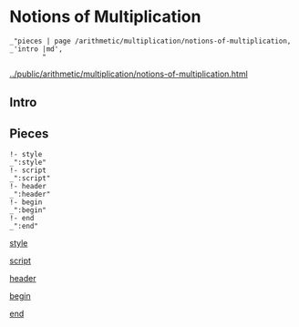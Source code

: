 # Notions of Multiplication

    _"pieces | page /arithmetic/multiplication/notions-of-multiplication, _'intro |md',
            "

[../public/arithmetic/multiplication/notions-of-multiplication.html](# "save:")


## Intro

## Pieces

    !- style
    _":style"
    !- script
    _":script"
    !- header
    _":header"
    !- begin
    _":begin"
    !- end
    _":end"

[style]() 

[script]()

[header]()

[begin]()

[end]()

